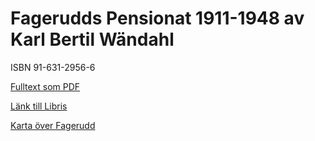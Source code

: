 # Fagerudds Pensionat 1911-1948 av Karl Bertil Wändahl

ISBN 91-631-2956-6

[Fulltext som PDF](https://github.com/awandahl/fagerudd/blob/main/Fagerudds_Pensionat_1911-1948_Karl_Bertil_W%C3%A4ndahl.pdf)

[Länk till Libris](http://libris.kb.se/bib/9161849)

[Karta över Fagerudd](https://kartbild.com/#16/59.5851/17.0695/0x10200)
